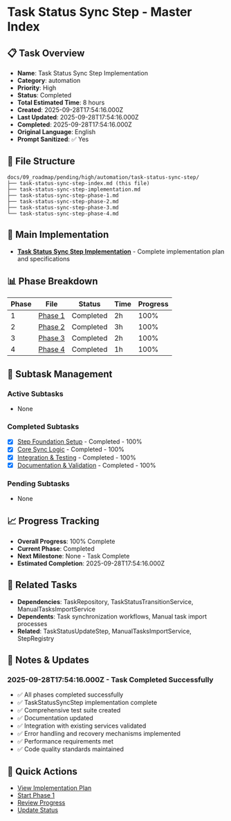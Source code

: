 # Task Status Sync Step - Master Index

## 📋 Task Overview
- **Name**: Task Status Sync Step Implementation
- **Category**: automation
- **Priority**: High
- **Status**: Completed
- **Total Estimated Time**: 8 hours
- **Created**: 2025-09-28T17:54:16.000Z
- **Last Updated**: 2025-09-28T17:54:16.000Z
- **Completed**: 2025-09-28T17:54:16.000Z
- **Original Language**: English
- **Prompt Sanitized**: ✅ Yes

## 📁 File Structure
```
docs/09_roadmap/pending/high/automation/task-status-sync-step/
├── task-status-sync-step-index.md (this file)
├── task-status-sync-step-implementation.md
├── task-status-sync-step-phase-1.md
├── task-status-sync-step-phase-2.md
├── task-status-sync-step-phase-3.md
└── task-status-sync-step-phase-4.md
```

## 🎯 Main Implementation
- **[Task Status Sync Step Implementation](./task-status-sync-step-implementation.md)** - Complete implementation plan and specifications

## 📊 Phase Breakdown
| Phase | File | Status | Time | Progress |
|-------|------|--------|------|----------|
| 1 | [Phase 1](./task-status-sync-step-phase-1.md) | Completed | 2h | 100% |
| 2 | [Phase 2](./task-status-sync-step-phase-2.md) | Completed | 3h | 100% |
| 3 | [Phase 3](./task-status-sync-step-phase-3.md) | Completed | 2h | 100% |
| 4 | [Phase 4](./task-status-sync-step-phase-4.md) | Completed | 1h | 100% |

## 🔄 Subtask Management
### Active Subtasks
- None

### Completed Subtasks
- [x] [Step Foundation Setup](./task-status-sync-step-phase-1.md) - Completed - 100%
- [x] [Core Sync Logic](./task-status-sync-step-phase-2.md) - Completed - 100%
- [x] [Integration & Testing](./task-status-sync-step-phase-3.md) - Completed - 100%
- [x] [Documentation & Validation](./task-status-sync-step-phase-4.md) - Completed - 100%

### Pending Subtasks
- None

## 📈 Progress Tracking
- **Overall Progress**: 100% Complete
- **Current Phase**: Completed
- **Next Milestone**: None - Task Complete
- **Estimated Completion**: 2025-09-28T17:54:16.000Z

## 🔗 Related Tasks
- **Dependencies**: TaskRepository, TaskStatusTransitionService, ManualTasksImportService
- **Dependents**: Task synchronization workflows, Manual task import processes
- **Related**: TaskStatusUpdateStep, ManualTasksImportService, StepRegistry

## 📝 Notes & Updates
### 2025-09-28T17:54:16.000Z - Task Completed Successfully
- ✅ All phases completed successfully
- ✅ TaskStatusSyncStep implementation complete
- ✅ Comprehensive test suite created
- ✅ Documentation updated
- ✅ Integration with existing services validated
- ✅ Error handling and recovery mechanisms implemented
- ✅ Performance requirements met
- ✅ Code quality standards maintained

## 🚀 Quick Actions
- [View Implementation Plan](./task-status-sync-step-implementation.md)
- [Start Phase 1](./task-status-sync-step-phase-1.md)
- [Review Progress](#progress-tracking)
- [Update Status](#notes--updates)